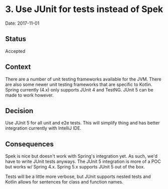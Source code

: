 # 3. Use JUnit for tests instead of Spek

Date: 2017-11-01

## Status

Accepted

## Context

There are a number of unit testing frameworks available for the JVM.  There are also some newer unit testing frameworks that are specific to Kotlin.  Spring currently (4.x) only supports JUnit 4 and TestNG.  JUnit 5 can be made to work however.

## Decision

Use JUnit 5 for all unit and e2e tests.  This will simplify thing and has better integration currently with IntelliJ IDE.  

## Consequences

Spek is nice but doesn't work with Spring's integration yet.  As such, we'd have to write JUnit tests anyways.  The JUnit 5 integration is more of a POC but works w/ Spring 4.x.  Spring 5.x supports JUnit 5 out of the box.  

Tests will be a little more verbose, but JUnit supports nested tests and Kotlin allows for sentences for class and function names.  

